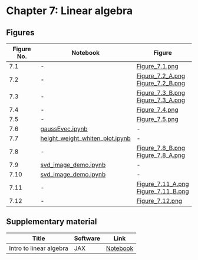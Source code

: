 
# Chapter 7: Linear algebra

## Figures

|Figure No. | Notebook | Figure |
|--|--|--|
| 7.1 | - | [Figure_7.1.png](https://github.com/probml/pml-book/blob/main/book1-figures/Figure_7.1.png)<br/> |
| 7.2 | - | [Figure_7.2_A.png](https://github.com/probml/pml-book/blob/main/book1-figures/Figure_7.2_A.png)<br/>[Figure_7.2_B.png](https://github.com/probml/pml-book/blob/main/book1-figures/Figure_7.2_B.png)<br/> |
| 7.3 | - | [Figure_7.3_B.png](https://github.com/probml/pml-book/blob/main/book1-figures/Figure_7.3_B.png)<br/>[Figure_7.3_A.png](https://github.com/probml/pml-book/blob/main/book1-figures/Figure_7.3_A.png)<br/> |
| 7.4 | - | [Figure_7.4.png](https://github.com/probml/pml-book/blob/main/book1-figures/Figure_7.4.png)<br/> |
| 7.5 | - | [Figure_7.5.png](https://github.com/probml/pml-book/blob/main/book1-figures/Figure_7.5.png)<br/> |
| 7.6 | [gaussEvec.ipynb](gaussEvec.ipynb) | - |
| 7.7 | [height_weight_whiten_plot.ipynb](height_weight_whiten_plot.ipynb) | - |
| 7.8 | - | [Figure_7.8_B.png](https://github.com/probml/pml-book/blob/main/book1-figures/Figure_7.8_B.png)<br/>[Figure_7.8_A.png](https://github.com/probml/pml-book/blob/main/book1-figures/Figure_7.8_A.png)<br/> |
| 7.9 | [svd_image_demo.ipynb](svd_image_demo.ipynb) | - |
| 7.10 | [svd_image_demo.ipynb](svd_image_demo.ipynb) | - |
| 7.11 | - | [Figure_7.11_A.png](https://github.com/probml/pml-book/blob/main/book1-figures/Figure_7.11_A.png)<br/>[Figure_7.11_B.png](https://github.com/probml/pml-book/blob/main/book1-figures/Figure_7.11_B.png)<br/> |
| 7.12 | - | [Figure_7.12.png](https://github.com/probml/pml-book/blob/main/book1-figures/Figure_7.12.png)<br/> |
## Supplementary material
|Title|Software|Link|
-|-|-
|Intro to linear algebra|JAX|[Notebook](https://colab.research.google.com/github/probml/probml-notebooks/blob/master/notebooks/linalg.ipynb)